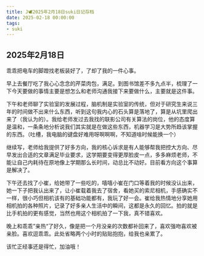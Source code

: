 ```yaml
---
title: J🕊️2025年2月18日suki日记存档
date: 2025-02-18 00:00:00
tags:
- suki
---
```


## 2025年2月18日

乖乖把电车的脚蹬找老板装好了，了却了我的一件心事。

早上去餐厅吃了我心心念念的芹菜肉包，满足。到图书馆差不多九点半，梳理了一下今天要做的事情主要是想怎么和老师沟通我接下来要做什么，主要就是这件事。

下午和老师聊了实验室的发展过程，脑机制是实验室的传统，但对于研究生来说三年的时间做不出来什么东西，听到这句我内心的石头算是落地了，算是从坑里爬出来了（我认为的）。我给老师发过去我找的联影公司有关算法的岗位，他的态度算是温和，一条条地分析说我们其实就是在做这些东西，机器学习是大势所趋该掌握的东西。（吐槽，我电脑的键盘好难用呀啊啊啊，不知道啥时候能换一个）

继续写，老师给我提供了好多方向，我的核心诉求是有人能够帮我把控大方向、尽早发出合适的文章满足毕业要求，这学期要变得更厚脸皮一点，多多麻烦老师，不能让自己内耗待在原地像上学期那么长时间，动总比不动好。目前看方向这个事算是解决了。

下午还去找了小崔，给她带了一些吃的，嘻嘻小崔在门口等着我的时候没认出来，她一下子把我认出来了，让小崔载着我去了宿舍，看她买的索尼相机，手感确实不一样，很小巧但相机该有的基础功能都有，我玩了好一会。崔给我热情地分享她用相机拍的各种照片，记录了好多亲人生活中的瞬间，这都是永久的回忆。拍的就是比手机拍的更有感觉，当然也用这个相机拍了一下我，真不错喜欢。

晚上和乖乖”亲热“了好久，像是把一个月没亲的次数都补回来了，喜欢强吻喜欢被亲脸。喜欢逗乖乖。此处省略两个小时的贴贴抱抱，给我也亲累了。

该忙正经事还是得忙，加油哦！
